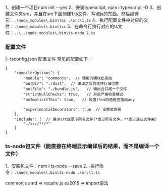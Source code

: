 1、创建一个项目npm init --yes
2、安装typescript, npm i typescript -D
3、创建文件夹src，并且在src下面创建1.ts文件，写点js的东西。然后编译它：`.\node_modules\.bin\tsc .\src\1.ts`
4、执行配置文件中对应的文件：`.\node_modules\.bin\tsc`
5、在命令行执行对应的ts文件：`..\..\node_modules\.bin\ts-node 2.ts`




### 配置文件
|- tsconfig.json   配置文件
常见的配置如下：
```
{
    "compilerOptions": {
        "module": "commonjs",  // 使用的模块化系统
        "outDir": "./dist",  // 编译之后的文件存储位置
        "outFile": "./bundle.js",   // 输出合并成一个文件
        "strictNullChecks": true,   // 开启严格检查模式
        "noImplicitThis": true,   // 设置this的值是否指向any

        "experimentalDecorators": true  // 设置装饰器
    },
    "include": [  // 编译src目录下所有文件(*表示所有文件，**表示递归文件夹)
        "./src/**/*"
    ]
}
```


### ts-node包文件（能直接在终端显示编译后的结果，而不是编译一个文件）
1、安装包文件：npm i ts-node --save
2、执行命令：`.\node_modules\.bin\ts-node .\src\1.ts`









commonjs
amd  => require.js
es2015 => import语法





